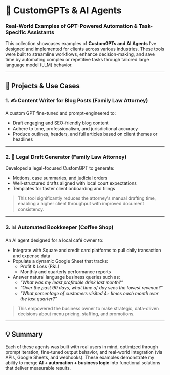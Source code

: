 # 🤖 CustomGPTs & AI Agents  
### Real-World Examples of GPT-Powered Automation & Task-Specific Assistants

This collection showcases examples of **CustomGPTs and AI Agents** I’ve designed and implemented for clients across various industries. These tools were built to streamline workflows, enhance decision-making, and save time by automating complex or repetitive tasks through tailored large language model (LLM) behavior.

---

## 🔧 Projects & Use Cases

### 1. ✍️ Content Writer for Blog Posts (Family Law Attorney)
A custom GPT fine-tuned and prompt-engineered to:
- Draft engaging and SEO-friendly blog content
- Adhere to tone, professionalism, and jurisdictional accuracy
- Produce outlines, headers, and full articles based on client themes or headlines

---

### 2. 📄 Legal Draft Generator (Family Law Attorney)
Developed a legal-focused CustomGPT to generate:
- Motions, case summaries, and judicial orders
- Well-structured drafts aligned with local court expectations
- Templates for faster client onboarding and filings

> This tool significantly reduces the attorney's manual drafting time, enabling a higher client throughput with improved document consistency.

---

### 3. 📊 Automated Bookkeeper (Coffee Shop)
An AI agent designed for a local café owner to:
- Integrate with Square and credit card platforms to pull daily transaction and expense data
- Populate a dynamic Google Sheet that tracks:
  - Profit & Loss (P&L)
  - Monthly and quarterly performance reports
- Answer natural language business queries such as:
  - _“What was my least profitable drink last month?”_
  - _“Over the past 90 days, what time of day sees the lowest revenue?”_
  - _“What percentage of customers visited 4+ times each month over the last quarter?”_

> This empowered the business owner to make strategic, data-driven decisions about menu pricing, staffing, and promotions.

---

## 💡 Summary

Each of these agents was built with real users in mind, optimized through prompt iteration, fine-tuned output behavior, and real-world integration (via APIs, Google Sheets, and webhooks). These examples demonstrate my ability to merge **AI + automation + business logic** into functional solutions that deliver measurable results.

